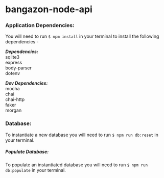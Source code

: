 # bangazon-node-api

### Application Dependencies:
You will need to run `$ npm install` in your terminal to install the following dependencies -

**_Dependencies:_**  
  sqlite3  
  express  
  body-parser  
  dotenv  

**_Dev Dependencies:_**  
  mocha  
  chai  
  chai-http  
  faker  
  morgan  

### Database:
  To instantiate a new database you will need to run `$ npm run db:reset` in your terminal.

##### Populate Database:
  To populate an instantiated database you will need to run `$ npm run db:populate` in your terminal.